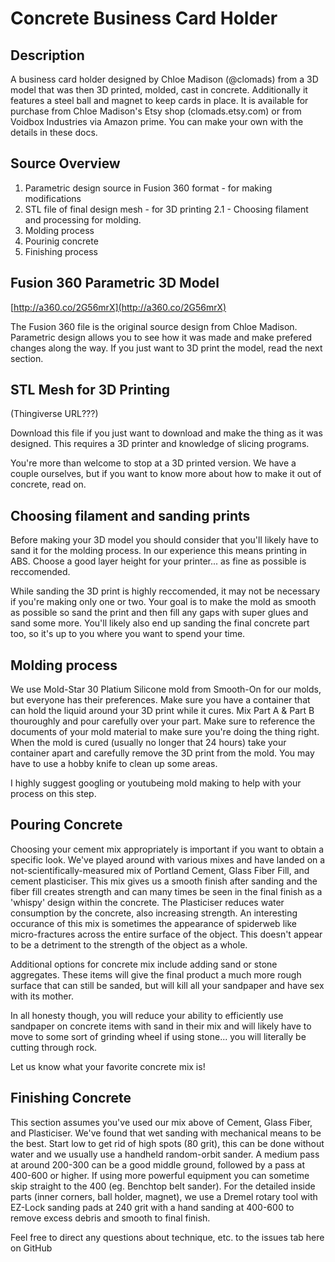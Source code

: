 # Concrete Business Card Holder

## Description

A  business card holder designed by Chloe Madison (@clomads) from a 3D model that was then 3D printed, molded, cast in concrete. Additionally it features a steel ball and magnet to keep cards in place. It is available for purchase from Chloe Madison's Etsy shop (clomads.etsy.com) or from Voidbox Industries via Amazon prime. You can make your own with the details in these docs. 

## Source Overview

1. Parametric design source in Fusion 360 format - for making modifications
2. STL file of final design mesh - for 3D printing
2.1 - Choosing filament and processing for molding.
3. Molding process
4. Pourinig concrete
4. Finishing process


## Fusion 360 Parametric 3D Model

[http://a360.co/2G56mrX](http://a360.co/2G56mrX)

The Fusion 360 file is the original source design from Chloe Madison. Parametric design allows you to see how it was made and make prefered changes along the way. If you just want to 3D print the model, read the next section.

## STL Mesh for 3D Printing

(Thingiverse URL???)

Download this file if you just want to download and make the thing as it was designed. This requires a 3D printer and knowledge of slicing programs.

You're more than welcome to stop at a 3D printed version. We have a couple ourselves, but if you want to know more about how to make it out of concrete, read on.

## Choosing filament and sanding prints

Before making your 3D model you should consider that you'll likely have to sand it for the molding process. In our experience this means printing in ABS. Choose a good layer height for your printer... as fine as possible is reccomended. 

While sanding the 3D print is highly reccomended, it may not be necessary if you're making only one or two. Your goal is to make the mold as smooth as possible so sand the print and then fill any gaps with super glues and sand some more. You'll likely also end up sanding the final concrete part too, so it's up to you where you want to spend your time.

## Molding process

We use Mold-Star 30 Platium Silicone mold from Smooth-On for our molds, but everyone has their preferences. Make sure you have a container that can hold the liquid around your 3D print while it cures. Mix Part A & Part B thouroughly and pour carefully over your part. Make sure to reference the documents of your mold material to make sure you're doing the thing right. When the mold is cured (usually no longer that 24 hours) take your container apart and carefully remove the 3D print from the mold. You may have to use a hobby knife to clean up some areas. 

I highly suggest googling or youtubeing mold making to help with your process on this step.


## Pouring Concrete

Choosing your cement mix appropriately is important if you want to obtain a specific look. We've played around with various mixes and have landed on a not-scientifically-measured mix of Portland Cement, Glass Fiber Fill, and cement plasticiser. This mix gives us a smooth finish after sanding and the fiber fill creates strength and can many times be seen in the final finish as a 'whispy' design within the concrete. The Plasticiser reduces water consumption by the concrete, also increasing strength. An interesting occurance of this mix is sometimes the appearance of spiderweb like micro-fractures across the entire surface of the object. This doesn't appear to be a detriment to the strength of the object as a whole. 

Additional options for concrete mix include adding sand or stone aggregates. These items will give the final product a much more rough surface that can still be sanded, but will kill all your sandpaper and have sex with its mother.

In all honesty though, you will reduce your ability to efficiently use sandpaper on concrete items with sand in their mix and will likely have to move to some sort of grinding wheel if using stone... you will literally be cutting through rock. 

Let us know what your favorite concrete mix is!

## Finishing Concrete

This section assumes you've used our mix above of Cement, Glass Fiber, and Plasticiser. We've found that wet sanding with mechanical means to be the best. Start low to get rid of high spots (80 grit), this can be done without water and we usually use a handheld random-orbit sander. A medium pass at around 200-300 can be a good middle ground, followed by a pass at 400-600 or higher. If using more powerful equipment you can sometime skip straight to the 400 (eg. Benchtop belt sander). For the detailed inside parts (inner corners, ball holder, magnet), we use a Dremel rotary tool with EZ-Lock sanding pads at 240 grit with a hand sanding at 400-600 to remove excess debris and smooth to final finish. 

Feel free to direct any questions about technique, etc. to the issues tab here on GitHub
